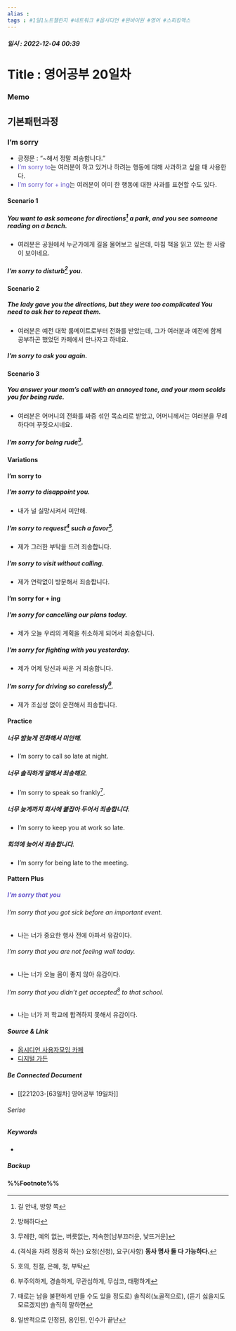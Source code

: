 ```yaml
---
alias : 
tags : #1일1노트챌린지 #네트워크 #옵시디언 #원바이원 #영어 #스피킹맥스
---
```


##### 일시 : 2022-12-04 00:39

# Title : 영어공부 20일차

### Memo

## 기본패턴과정

### I’m sorry
- 긍정문 : “~해서 정말 죄송합니다.”
- <font color="SlateBlue">I’m sorry to</font>는 여러분이 하고 있거나 하려는 행동에 대해 사과하고 싶을 때 사용한다.
- <font color="SlateBlue">I’m sorry for + ing</font>는 여러분이 이미 한 행동에 대한 사과를 표현할 수도 있다.

#### Scenario 1

##### You want to ask someone for directions[^1] a park, and you see someone reading on a bench.
- 여러분은 공원에서 누군가에게 길을 물어보고 싶은데, 마침 책을 읽고 있는 한 사람이 보이네요.

##### I’m sorry to disturb[^2] you.

#### Scenario 2

##### The lady gave you the directions, but they were too complicated You need to ask her to repeat them.
- 여러분은 예전 대학 룸메이트로부터 전화를 받았는데, 그가 여러분과 예전에 함께 공부하곤 했었던 카페에서 만나자고 하네요.

##### I’m sorry to ask you again.

#### Scenario 3

##### You answer your mom’s call with an annoyed tone, and your mom scolds you for being rude.
- 여러분은 어머니의 전화를 짜증 섞인 목소리로 받았고, 어머니께서는 여러분을 무례하다며 꾸짖으시네요.

##### I’m sorry for being rude[^3].

#### Variations

#### I’m sorry to

##### I’m sorry to disappoint you.
- 내가 널 실망시켜서 미안해.

##### I’m sorry to request[^4] such a favor[^5].
- 제가 그러한 부탁을 드려 죄송합니다.

##### I’m sorry to visit without calling.
- 제가 연락없이 방문해서 죄송합니다.

#### I’m sorry for + ing

##### I’m sorry for cancelling our plans today.
- 제가 오늘 우리의 계획을 취소하게 되어서 죄송합니다.

##### I’m sorry for fighting with you yesterday.
- 제가 어제 당신과 싸운 거 죄송합니다.

##### I’m sorry for driving so carelessly[^6].
- 제가 조심성 없이 운전해서 죄송합니다.

#### Practice

##### 너무 밤늦게 전화해서 미안해.
- I’m sorry to call so late at night.

##### 너무 솔직하게 말해서 죄송해요.
- I’m sorry to speak so frankly[^7].

##### 너무 늦게까지 회사에 붙잡아 두어서 죄송합니다.
- I’m sorry to keep you at work so late.

##### 회의에 늦어서 죄송합니다.
- I’m sorry for being late to the meeting.

#### Pattern Plus

##### <font color="SlateBlue">I’m sorry that you</font>

###### I’m sorry that you got sick before an important event.
- 나는 너가 중요한 행사 전에 아파서 유감이다.

###### I’m sorry that you are not feeling well today.
- 나는 너가 오늘 몸이 좋지 않아 유감이다.

###### I’m sorry that you didn’t get accepted[^8] to that school.
- 나는 너가 저 학교에 합격하지 못해서 유감이다.

##### Source & Link
- [옵시디언 사용자모임 카페](https://cafe.naver.com/obsidianary/2634)
- [디지털 가든](https://chunghasull.netlify.app/221204-64일차-영어공부-20일차)

##### Be Connected Document
- [[221203-[63일차] 영어공부 19일차]]

###### Serise


##### Keywords
- 

##### Backup


#### %%Footnote%%

[^1]: 길 안내, 방향 쪽
[^2]: 방해하다
[^3]: 무례한, 예의 없는, 버릇없는, 저속한[남부끄러운, 낯뜨거운]
[^4]: (격식을 차려 정중히 하는) 요청(신청), 요구(사항) **동사 명사 둘 다 가능하다.**
[^5]: 호의, 친절, 은혜, 청, 부탁 
[^6]: 부주의하게, 경솔하게, 무관심하게, 무심코, 태평하게 
[^7]: 때로는 남을 불편하게 만들 수도 있을 정도로) 솔직히(노골적으로), (듣기 싫을지도 모르겠지만) 솔직히 말하면 
[^8]: 일반적으로 인정된, 용인된, 인수가 끝난 